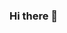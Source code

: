 ### Hi there 👋

<!--
**shrinivasbb/shrinivasbb** is a ✨ _special_ ✨ repository because its `README.md` (this file) appears on your GitHub profile.

Here are some ideas to get you started:

- 🔭 I’m currently working on trivial will update soon 
- 🌱 I’m currently learning Datascience
- 👯 I’m looking to collaborate on Projects
- 🤔 I’m looking for help with ML
- 💬 Ask me about Testing tools, Frameworks and any random stuff 
- 📫 How to reach me: ...
- 😄 Pronouns: ...
- ⚡ Fun fact: ...
-->
